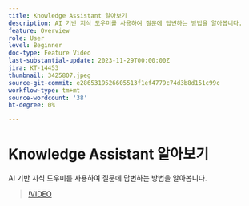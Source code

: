 ```yaml
---
title: Knowledge Assistant 알아보기
description: AI 기반 지식 도우미를 사용하여 질문에 답변하는 방법을 알아봅니다.
feature: Overview
role: User
level: Beginner
doc-type: Feature Video
last-substantial-update: 2023-11-29T00:00:00Z
jira: KT-14453
thumbnail: 3425807.jpeg
source-git-commit: e2865319526605513f1ef4779c74d3b8d151c99c
workflow-type: tm+mt
source-wordcount: '38'
ht-degree: 0%

---
```



# Knowledge Assistant 알아보기

AI 기반 지식 도우미를 사용하여 질문에 답변하는 방법을 알아봅니다.

>[!VIDEO](https://video.tv.adobe.com/v/3425807/?learn=on)
